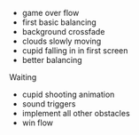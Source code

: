 - game over flow
- first basic balancing
- background crossfade
- clouds slowly moving
- cupid falling in in first screen
- better balancing

Waiting
- cupid shooting animation
- sound triggers
- implement all other obstacles
- win flow

